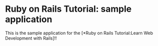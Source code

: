 # Ruby on Rails Tutorial: sample application

This is the sample application for the 
[*Ruby on Rails Tutorial:Learn Web Development with Rails]!!
